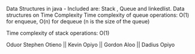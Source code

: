 Data Structures in java - Included are: Stack , Queue and  linkedlist.
Data structures on Time Complexity Time complexity of queue operations: O(1) for enqueue, O(n) for dequeue (n is the size of the queue)

Time complexity of stack operations: O(1)

Oduor Stephen Otieno || Kevin Opiyo || Gordon Aloo || Dadius Opiyo
